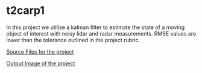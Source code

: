# t2carp1

In this project we utilize a kalman filter to estimate the state of a moving object of interest with noisy lidar and radar measurements. RMSE values are lower than the tolerance outlined in the project rubric.

[Source Files for the project](https://github.com/deepanshu96/t2carp1/tree/master/src)

[Output Image of the project](https://github.com/deepanshu96/t2carp1/blob/master/output.png)
